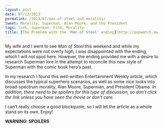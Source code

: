 ```yaml
---
layout: post
date: 07/12/2013
permalink: /2013/07/man-of-steel-and-morality/
tweet: Morality, Superman, Alan Moore, and the President
tags: link, Superman, Film, Morality
title: [The Problem with the 'Man of Steel' ending](http://popwatch.ew.com/2013/06/15/man-of-steel-superman-zod-death/)
---
```


<p>My wife and I went to see <em>Man of Steel</em> this weekend and while my expectations were not overly high, I was disappointed with the ending, which I will not spoil here. However, the ending provided me with a desire to research Superman lore in the attempt to reconcile this new style of Superman with the comic book hero&#8217;s past.</p>

<p>In my research I found this well-written Entertainment Weekly article, which discusses the typical superhero scenarios, as well as some nice looks into broad-spectrum morality, Alan Moore, Superman, and President Obama. <em>In addition, there need to be spoilers for this type of discussion, so don&#8217;t click the link unless you have seen the movie or don&#8217;t care.</em></p>

<p>I can&#8217;t really choose a good blockquote, so I will let the article as a whole stand on its own. Enjoy!</p>

<p><strong>WARNING: SPOILERS</strong></p>